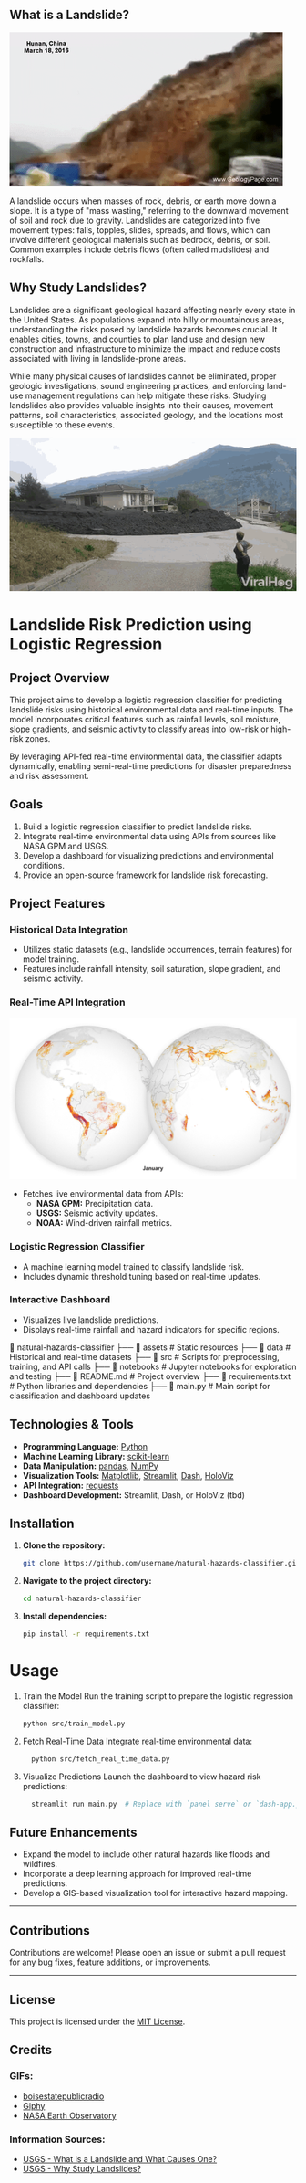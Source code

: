 ## What is a Landslide?

![Landslide Animation 1](assets/giphy.gif)

A landslide occurs when masses of rock, debris, or earth move down a slope. It is a type of "mass wasting," referring to the downward movement of soil and rock due to gravity. Landslides are categorized into five movement types: falls, topples, slides, spreads, and flows, which can involve different geological materials such as bedrock, debris, or soil. Common examples include debris flows (often called mudslides) and rockfalls.


## Why Study Landslides?

Landslides are a significant geological hazard affecting nearly every state in the United States. As populations expand into hilly or mountainous areas, understanding the risks posed by landslide hazards becomes crucial. It enables cities, towns, and counties to plan land use and design new construction and infrastructure to minimize the impact and reduce costs associated with living in landslide-prone areas.

While many physical causes of landslides cannot be eliminated, proper geologic investigations, sound engineering practices, and enforcing land-use management regulations can help mitigate these risks. Studying landslides also provides valuable insights into their causes, movement patterns, soil characteristics, associated geology, and the locations most susceptible to these events.



![Landslide Animation 2](assets/landslide-animation-2.gif)



# Landslide Risk Prediction using Logistic Regression

## Project Overview

This project aims to develop a logistic regression classifier 
for predicting landslide risks using historical environmental data and real-time inputs. 
The model incorporates critical features such as rainfall levels, soil 
moisture, slope gradients, and seismic activity to 
classify areas into low-risk or high-risk zones. 

By leveraging API-fed real-time environmental 
data, the classifier adapts dynamically, 
enabling semi-real-time predictions for disaster 
preparedness and risk assessment.

## Goals
1. Build a logistic regression classifier to predict landslide risks.
2. Integrate real-time environmental data using APIs from sources like NASA GPM and USGS.
3. Develop a dashboard for visualizing predictions and environmental conditions.
4. Provide an open-source framework for landslide risk forecasting.

## Project Features

### Historical Data Integration
- Utilizes static datasets (e.g., landslide occurrences, terrain features) for model training.
- Features include rainfall intensity, soil saturation, slope gradient, and seismic activity.

### Real-Time API Integration

![Landslide Animation 1](assets/landslides_gpm_2016_lrg.gif)

- Fetches live environmental data from APIs:
  - **NASA GPM:** Precipitation data.
  - **USGS:** Seismic activity updates.
  - **NOAA:** Wind-driven rainfall metrics.

### Logistic Regression Classifier
- A machine learning model trained to classify landslide risk.
- Includes dynamic threshold tuning based on real-time updates.

### Interactive Dashboard
- Visualizes live landslide predictions.
- Displays real-time rainfall and hazard indicators for specific regions.

📂 natural-hazards-classifier
 ├── 📂 assets          # Static resources
 ├── 📂 data            # Historical and real-time datasets
 ├── 📂 src             # Scripts for preprocessing, training, and API calls
 ├── 📂 notebooks       # Jupyter notebooks for exploration and testing
 ├── 📜 README.md       # Project overview
 ├── 📜 requirements.txt # Python libraries and dependencies
 ├── 📜 main.py         # Main script for classification and dashboard updates

## Technologies & Tools

- **Programming Language:** [Python](https://www.python.org/)
- **Machine Learning Library:** [scikit-learn](https://scikit-learn.org/)
- **Data Manipulation:** [pandas](https://pandas.pydata.org/), [NumPy](https://numpy.org/)
- **Visualization Tools:** [Matplotlib](https://matplotlib.org/), [Streamlit](https://streamlit.io/), [Dash](https://plotly.com/dash/), [HoloViz](https://holoviz.org/)
- **API Integration:** [requests](https://docs.python-requests.org/)
- **Dashboard Development:** Streamlit, Dash, or HoloViz (tbd)

## Installation

1. **Clone the repository:**
   ```bash
   git clone https://github.com/username/natural-hazards-classifier.git

2. **Navigate to the project directory:**
   ```bash
   cd natural-hazards-classifier
   
3. **Install dependencies:**
   ```bash
   pip install -r requirements.txt

# Usage
1. Train the Model Run the training script to prepare the logistic regression classifier:
   ```bash
   python src/train_model.py

3. Fetch Real-Time Data Integrate real-time environmental data:
   ```bash
     python src/fetch_real_time_data.py

5. Visualize Predictions Launch the dashboard to view hazard risk predictions:
   ```bash
     streamlit run main.py  # Replace with `panel serve` or `dash-app.py` if using HoloViz or Dash

## Future Enhancements

- Expand the model to include other natural hazards like floods and wildfires.
- Incorporate a deep learning approach for improved real-time predictions.
- Develop a GIS-based visualization tool for interactive hazard mapping.

---

## Contributions

Contributions are welcome! Please open an issue or submit a pull request for any bug fixes, feature additions, or improvements.

---

## License

This project is licensed under the [MIT License](https://opensource.org/licenses/MIT).


## Credits

### GIFs:
- [boisestatepublicradio](https://www.boisestatepublicradio.org/idaho-news/2017-04-12/scary-mudslide-caught-on-tape-on-idaho-u-s-highway-95)
- [Giphy](https://giphy.com/gifs/iEakcXftNNZRe)
- [NASA Earth Observatory](https://www.earthobservatory.nasa.gov/images/92018/predicting-landslide-hazards-in-near-real-time)

### Information Sources:
- [USGS - What is a Landslide and What Causes One?](https://www.usgs.gov/faqs/what-a-landslide-and-what-causes-one)
- [USGS - Why Study Landslides?](https://www.usgs.gov/faqs/why-study-landslides)


